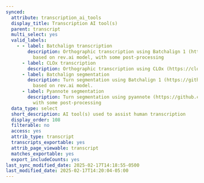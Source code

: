 ```yaml
---
synced:
  attribute: transcription_ai_tools
  display_title: Transcription AI tool(s)
  parent: transcript
  multi_select: yes
  valid_labels:
    - - label: Batchalign transcription
        description: Orthographic transcription using Batchalign 1 (https://github.com/TalkBank/batchalign)
          based on rev.ai model, with some post-processing
      - label: CLOx transcription
        description: Orthographic transcription using CLOx (https://clox.ling.washington.edu/#/)
      - label: Batchalign segmentation
        description: Turn segmentation using Batchalign 1 (https://github.com/TalkBank/batchalign)
          based on rev.ai model.
      - label: Pyannote segmentation
        description: Turn segmentation using pyannote (https://github.com/pyannote/pyannote-audio),
          with some post-processing
  data_type: select
  short_description: AI tool(s) used to assist human transcription
  display_order: 108
  filterable: no
  access: yes
  attrib_type: transcript
  transcripts_exportable: yes
  attrib_page_viewable: transcript
  matches_exportable: yes
  export_includeCounts: yes
last_sync_modified_date: 2025-02-17T14:18:55-0500
last_modified_date: 2025-02-17T14:20:04-05:00
---
```

